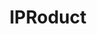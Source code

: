 ---
layout: default
cost: None
description: The IPRoduct project seeks to link innovative goods to the patents upon
  which they are based. By directly linking products to patents, this project tracks
  innovation to the point where it meets consumers, the true commercial end point
  of investments in Science & Technology. The output of the project is a database
  of linked product-patent pairs that is made publicly available.
location: https://iproduct.io/app
record_creation_timestamp: 12/4/2020 17:20:46
shortname: iproduct
tags: '[Products]'
title: IPRoduct
uuid: 303ce18b-f411-4752-9fe6-d4fcc369f43c
---